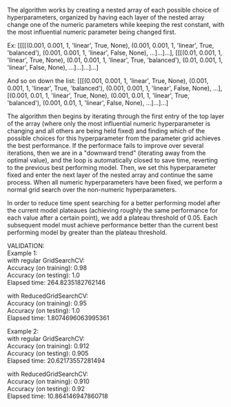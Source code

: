 The algorithm works by creating a nested array of each possible choice of hyperparameters, organized by having each layer of the nested array change one of the numeric parameters while keeping the rest constant, with the most influential numeric parameter being changed first.

Ex:
[[[[(0.001, 0.001, 1, 'linear', True, None), (0.001, 0.001, 1, 'linear', True, 'balanced'), (0.001, 0.001, 1, 'linear', False, None), ...]...]...], 
[[[(0.01, 0.001, 1, 'linear', True, None), (0.01, 0.001, 1, 'linear', True, 'balanced'), (0.01, 0.001, 1, 'linear', False, None), ...]...]...]...]

And so on down the list:
[[[(0.001, 0.001, 1, 'linear', True, None), (0.001, 0.001, 1, 'linear', True, 'balanced'), (0.001, 0.001, 1, 'linear', False, None), ...],
[(0.001, 0.01, 1, 'linear', True, None), (0.001, 0.01, 1, 'linear', True, 'balanced'), (0.001, 0.01, 1, 'linear', False, None), ...]...]...]

The algorithm then begins by iterating through the first entry of the top layer of the array (where only the most influential numeric hyperparameter is changing and all others are being held fixed) and finding which of the possible choices for this hyperparameter from the parameter grid achieves the best performance. If the performace fails to improve over several iterations, then we are in a "downward trend" (iterating away from the optimal value), and the loop is automatically closed to save time, reverting to the previous best performing model. Then, we set this hyperparameter fixed and enter the next layer of the nested array and continue the same process. When all numeric hyperparameters have been fixed, we perform a normal grid search over the non-numeric hyperparameters.

In order to reduce time spent searching for a better performing model after the current model plateaues (achieving roughly the same performance for each value after a certain point), we add a plateau threshold of 0.05. Each subsequent model must achieve performance better than the current best performing model by greater than the plateau threshold.

VALIDATION: \
Example 1: \
with regular GridSearchCV: \
Accuracy (on training): 0.98 \
Accuracy (on testing): 1.0 \
Elapsed time: 264.8235182762146

with ReducedGridSearchCV: \
Accuracy (on training): 0.95 \
Accuracy (on testing): 1.0 \
Elapsed time: 1.8074696063995361

Example 2: \
with regular GridSearchCV: \
Accuracy (on training): 0.912 \
Accuracy (on testing): 0.905 \
Elapsed time: 20.62173557281494

with ReducedGridSearchCV: \
Accuracy (on training): 0.910 \
Accuracy (on testing): 0.92 \
Elapsed time: 10.864146947860718 
